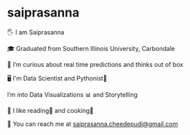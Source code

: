 # saiprasanna
🖐 I am Saiprasanna

🎓 Graduated from Southern Illinois University, Carbondale

🤔 I’m curious about real time predictions and thinks out of box

🖥 I'm Data Scientist and Pythonist🐍 

I’m into Data Visualizations 📊 and Storytelling

🤩 I like reading📖 and cooking🍲

📧 You can reach me at saiprasanna.cheedepudi@gmail.com




